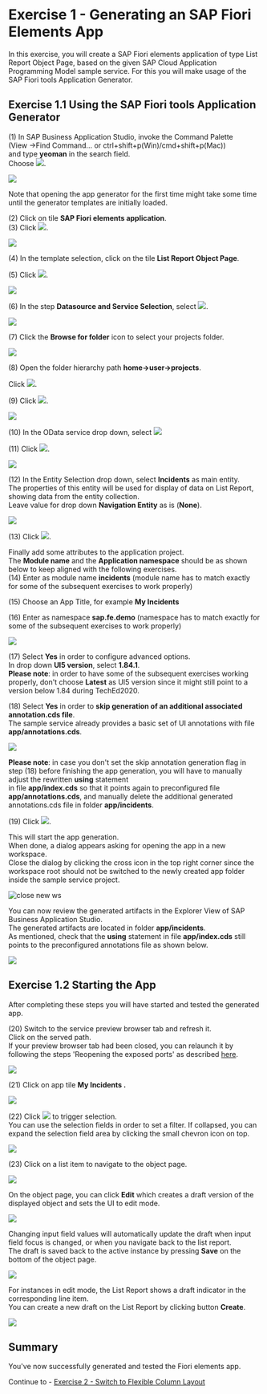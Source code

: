 # Exercise 1 - Generating an SAP Fiori Elements App

In this exercise, you will create a SAP Fiori elements application of type List Report Object Page, based on the given
SAP Cloud Application Programming Model sample service.
For this you will make usage of the SAP Fiori tools Application Generator.

## Exercise 1.1 Using the SAP Fiori tools Application Generator

(1) In SAP Business Application Studio, invoke the Command Palette\
(View -\>Find Command... or ctrl+shift+p(Win)/cmd+shift+p(Mac))\
and type **yeoman** in the search field.\
Choose ![](./images/image2.png).

![](./images/image1.png)

Note that opening the app generator for the first time might take some time until the generator templates are initially loaded.

(2) Click on tile **SAP Fiori elements application**.\
(3) Click ![](./images/image4.png).

![](./images/image3.png)

(4) In the template selection, click on the tile  **List Report Object Page**.

(5) Click ![](./images/image6.png).

![](./images/image5.png)

(6) In the step **Datasource and Service Selection**, select ![](./images/image8.png).

![](./images/image7.png)

(7) Click the **Browse for folder** icon to select your projects folder.

![](./images/image9.png)

(8) Open the folder hierarchy path **home-\>user-\>projects**.

Click ![](./images/image11.png).

(9) Click ![](./images/image12.png).

![](./images/image10.png)

(10) In the OData service drop down, select ![](./images/image14.png)

(11) Click ![](./images/image6.png).

![](./images/image13.png)

(12) In the Entity Selection drop down, select **Incidents** as main entity.\
The properties of this entity will be used for display of data on List
Report, showing data from the entity collection.\
Leave value for drop down **Navigation Entity** as is (**None**).

![](./images/image15.png)

(13) Click ![](./images/image6.png).

Finally add some attributes to the application project.\
The **Module name** and the **Application namespace** should be as shown below to keep aligned with the following exercises.\
(14) Enter as module name **incidents** (module name has to match exactly for
some of the subsequent exercises to work properly)

(15) Choose an App Title, for example **My Incidents**

(16) Enter as namespace **sap.fe.demo** (namespace has to match exactly for
some of the subsequent exercises to work properly)

![](./images/image17.png)

(17) Select **Yes** in order to configure advanced options.\
In drop down **UI5 version**, select **1.84.1**.\
**Please note**: in order to have some of the subsequent exercises working properly, don't choose **Latest** as UI5 version since it might still point to a version below 1.84 during TechEd2020.

(18) Select **Yes** in order to **skip generation of an
additional associated annotation.cds file**.\
The sample service already provides a basic set of UI annotations with file **app/annotations.cds**.

![](./images/image18.png)

**Please note**: in case you don't set the skip annotation generation flag in step (18) before finishing the app generation, you will have to manually adjust the rewritten **using** statement\
in file **app/index.cds** so that it points again to preconfigured file **app/annotations.cds**, and manually delete the additional generated annotations.cds file in folder **app/incidents**.

(19) Click ![](./images/image21.png).

This will start the app generation.\
When done, a dialog appears asking for opening the app in a new workspace.\
Close the dialog by clicking the cross icon in the top right corner since the workspace root should not be switched to the newly created app folder inside the sample service project.

![close new ws](../ex1/images/image181.png)

You can now review the generated artifacts in the Explorer View of SAP Business Application Studio.\
The generated artifacts are located in folder **app/incidents**.\
As mentioned, check that the **using** statement in file **app/index.cds** still points to the preconfigured annotations file as shown below.

![](./images/image18a.png)

## Exercise 1.2 Starting the App

After completing these steps you will have started and tested the generated app.

(20) Switch to the service preview browser tab and refresh it.\
Click on the served path.\
If your preview browser tab had been closed, you can relaunch it by following the steps 'Reopening the exposed ports' as described [here](../ex0#reopening-the-exposed-port).


![](./images/image22.png)

(21) Click on app tile **My Incidents .**

![](./images/image24.png)

(22) Click ![](./images/image26.png) to trigger selection.\
You can use the selection fields in order to set a filter. If collapsed, you can expand the selection field area by clicking the small chevron icon on top.

![](./images/image25.png)

(23) Click on a list item to navigate to the object page.

![](./images/image27.png)


On the object page, you can click **Edit** which creates a draft version of the displayed object and sets the UI to edit mode.

![](./images/image28.png)

Changing input field values will automatically update the draft when input field focus is changed, or when you navigate back to the list report.\
The draft is saved back to the active instance by pressing **Save** on the bottom of the object page.

![](./images/image28a.png)

For instances in edit mode, the List Report shows a draft indicator in the corresponding line item.\
You can create a new draft on the List Report by clicking button **Create**.

![](./images/image27a.png)




## Summary

You've now successfully generated and tested the Fiori elements app.

Continue to - [Exercise 2 - Switch to Flexible Column Layout](../ex2/README.md)